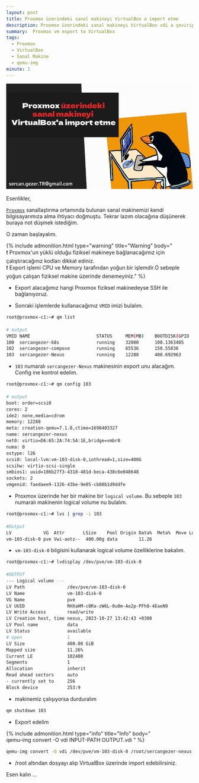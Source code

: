```yaml
---
layout: post
title: Proxmox üzerindeki sanal makineyi VirtualBox a import etme
description: Proxmox üzerindeki sanal makineyi VirtualBox vdi a çevirip import etme
summary:  Proxmox vm export to VirtualBox
tags: 
  - Proxmox
  - VirtualBox
  - Sanal Makine
  - qemu-img
minute: 1
---
```




![](../images/2023/20231030-proxmox-sanal-makineyi-virtualbox-import-etme.png)

Esenlikler,

[`Proxmox`](https://www.proxmox.com) sanallaştırma ortamında bulunan sanal makinemizi kendi bilgisayarımıza alma ihtiyacı doğmuştu. Tekrar lazım olacağına düşünerek buraya not düşmek istediğim.

O zaman başlayalım.

{% include admonition.html type="warning" title="Warning" body="<br/>❗ Proxmox'un yüklü olduğu fiziksel makineye bağlanacağımız için çalıştıracağınız kodları dikkat ediniz.<br/>❗ Export işlemi CPU ve Memory tarafından yoğun bir işlemdir.O sebeple yoğun çalışan fiziksel makine üzerinde denemeyiniz." %}

* Export alacağımız hangi Proxmox fiziksel makinedeyse SSH ile bağlanıyoruz.

* Sonraki işlemlerde kullanacağımız `VMID` imizi bulalım.

```bash
root@proxmox-c1:~# qm list

# output
VMID NAME                         STATUS     MEM(MB)    BOOTDISK(GPID       
100  sercangezer-k8s              running    32000      100.1363405   
102  sercangezer-compose          running    65536      150.55836     
103  sercangezer-Nexus            running    12288      400.692963   
```

* `103` numaralı `sercangezer-Nexus` makinesinin export unu alacağım. Config ine kontrol edelim.

```bash
root@proxmox-c1:~# qm config 103

# output
boot: order=scsi0
cores: 2
ide2: none,media=cdrom
memory: 12288
meta: creation-qemu=7.1.0,ctime=1698403327
name: sercangezer-nexus
net0: virtio=D6:65:2A:74:5A:1E,bridge=vmbr0
numa: 0
ostype: l26
scsi0: local-lvm:vm-103-disk-0,iothread=1,size=400G
scsihw: virtio-scsi-single
smbios1: uuid=186b27f3-4318-481d-beca-438c6e048648
sockets: 2
vmgenid: faedaee9-1326-43be-9e05-cb08b1d9ddfe
```

* Proxmox üzerinde her bir makine bir `logical volume`. Bu sebeple `103` numaralı makinenin logical volume nu bulalım.

```bash
root@proxmox-c1:~# lvs | grep -i 103

#Output
LV            VG  Attr       LSize    Pool Origin Data%  Meta%  Move Log Cpy%Sync Convert                                 
vm-103-disk-0 pve Vwi-aotz--  400.00g data        11.26 
```

* `vm-103-disk-0` bilgisini kullanarak logical volume özelliklerine bakalım.

```bash
root@proxmox-c1:~# lvdisplay /dev/pve/vm-103-disk-0 
  
#OUTPUT  
--- Logical volume ---
LV Path                /dev/pve/vm-103-disk-0
LV Name                vm-103-disk-0
VG Name                pve
LV UUID                RHXaHM-c0Ra-zW6L-0u0m-Ao2p-PFh8-4EaeN9
LV Write Access        read/write
LV Creation host, time nexus, 2023-10-27 13:42:43 +0300
LV Pool name           data
LV Status              available
# open                 1
LV Size                400.00 GiB
Mapped size            11.26%
Current LE             102400
Segments               1
Allocation             inherit
Read ahead sectors     auto
- currently set to     256
Block device           253:9
```

* makinemiz çalışıyorsa durduralım

```bash
qm shutdown 103
```

* Export edelim

{% include admonition.html type="info" title="Info" body="<br/>qemu-img convert -O vdi INPUT-PATH  OUTPUT.vdi " %}


```bash
qemu-img convert -O vdi /dev/pve/vm-103-disk-0 /root/sercangezer-nexus.vdi
```

* /root altından dosyayı alıp VirtualBox üzerinde import edebilirsiniz.

Esen kalın ...